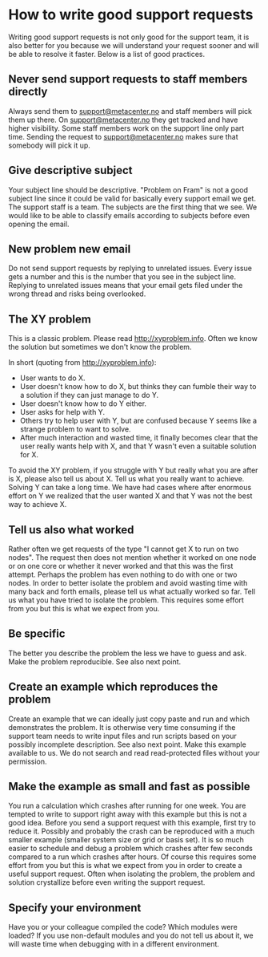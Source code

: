 How to write good support requests
==================================

Writing good support requests is not only good for the support team, it
is also better for you because we will understand your request sooner
and will be able to resolve it faster. Below is a list of good
practices.

Never send support requests to staff members directly
-----------------------------------------------------

Always send them to <support@metacenter.no> and staff members will pick
them up there. On <support@metacenter.no> they get tracked and have
higher visibility. Some staff members work on the support line only part
time. Sending the request to <support@metacenter.no> makes sure that
somebody will pick it up.

Give descriptive subject
------------------------

Your subject line should be descriptive. "Problem on Fram" is not a
good subject line since it could be valid for basically every support
email we get. The support staff is a team. The subjects are the first
thing that we see. We would like to be able to classify emails according
to subjects before even opening the email.

New problem new email
---------------------

Do not send support requests by replying to unrelated issues. Every
issue gets a number and this is the number that you see in the subject
line. Replying to unrelated issues means that your email gets filed
under the wrong thread and risks being overlooked.

The XY problem
--------------

This is a classic problem. Please read <http://xyproblem.info>. Often we
know the solution but sometimes we don't know the problem.

In short (quoting from <http://xyproblem.info>):

-   User wants to do X.
-   User doesn't know how to do X, but thinks they can fumble their way
    to a solution if they can just manage to do Y.
-   User doesn't know how to do Y either.
-   User asks for help with Y.
-   Others try to help user with Y, but are confused because Y seems
    like a strange problem to want to solve.
-   After much interaction and wasted time, it finally becomes clear
    that the user really wants help with X, and that Y wasn't even a
    suitable solution for X.

To avoid the XY problem, if you struggle with Y but really what you are
after is X, please also tell us about X. Tell us what you really want to
achieve. Solving Y can take a long time. We have had cases where after
enormous effort on Y we realized that the user wanted X and that Y was
not the best way to achieve X.

Tell us also what worked
------------------------

Rather often we get requests of the type "I cannot get X to run on two
nodes". The request then does not mention whether it worked on one node
or on one core or whether it never worked and that this was the first
attempt. Perhaps the problem has even nothing to do with one or two
nodes. In order to better isolate the problem and avoid wasting time
with many back and forth emails, please tell us what actually worked so
far. Tell us what you have tried to isolate the problem. This requires
some effort from you but this is what we expect from you.

Be specific
-----------

The better you describe the problem the less we have to guess and ask.
Make the problem reproducible. See also next point.

Create an example which reproduces the problem
----------------------------------------------

Create an example that we can ideally just copy paste and run and which
demonstrates the problem. It is otherwise very time consuming if the
support team needs to write input files and run scripts based on your
possibly incomplete description. See also next point. Make this example
available to us. We do not search and read read-protected files without
your permission.

Make the example as small and fast as possible
----------------------------------------------

You run a calculation which crashes after running for one week. You are
tempted to write to support right away with this example but this is not
a good idea. Before you send a support request with this example, first
try to reduce it. Possibly and probably the crash can be reproduced with
a much smaller example (smaller system size or grid or basis set). It is
so much easier to schedule and debug a problem which crashes after few
seconds compared to a run which crashes after hours. Of course this
requires some effort from you but this is what we expect from you in
order to create a useful support request. Often when isolating the
problem, the problem and solution crystallize before even writing the
support request.

Specify your environment
------------------------

Have you or your colleague compiled the code? Which modules were loaded?
If you use non-default modules and you do not tell us about it, we will
waste time when debugging with in a different environment.


